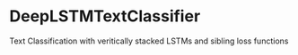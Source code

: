 # DeepLSTMTextClassifier
Text Classification with veritically stacked LSTMs and sibling loss functions
